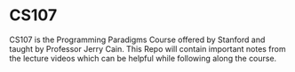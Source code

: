 # CS107
CS107 is the Programming Paradigms Course offered by Stanford and taught  by Professor Jerry Cain. This Repo will contain important notes from the lecture videos which can be helpful while following along the course.
